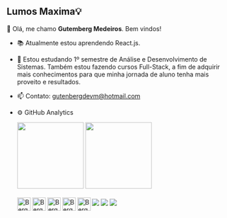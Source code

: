 ## Lumos Maxima💡
🎫 Olá, me chamo **Gutemberg Medeiros**. Bem vindos!

- 📚 Atualmente estou aprendendo React.js.

- 📜 Estou estudando 1º semestre de Análise e Desenvolvimento de Sistemas. Também estou fazendo cursos Full-Stack, a fim de adquirir mais conhecimentos para que minha jornada de aluno tenha mais proveito e resultados.

- 📫 Contato: gutenbergdevm@hotmail.com


- ⚙ GitHub Analytics
  <div>
    <img height="150rem" src="https://github-readme-stats.vercel.app/api?username=GutenbergDev&show_icons=true&theme=dracula" />
    <img height="150rem" src="https://github-readme-stats.vercel.app/api/top-langs/?username=GutenbergDev&layout=compact&theme=dracula" />
  </div>
  
  <div style="display: inline-block"><br>
    <img align="center" alt="Berg-html" height="30" width="30" src="https://cdn.jsdelivr.net/gh/devicons/devicon/icons/html5/html5-original.svg" />
    <img align="center" alt="Berg-css" height="30" width="30" src="https://cdn.jsdelivr.net/gh/devicons/devicon/icons/css3/css3-original.svg" />
    <img align="center" alt="Berg-bootstrap" height="30" width="30" src="https://cdn.jsdelivr.net/gh/devicons/devicon/icons/bootstrap/bootstrap-original.svg" />
    <img align="center" alt="Berg-javascript" height="30" width="30" src="https://cdn.jsdelivr.net/gh/devicons/devicon/icons/javascript/javascript-original.svg" />
    <img align="center" alt="Berg-react" height="30" width="30" src="https://cdn.jsdelivr.net/gh/devicons/devicon/icons/react/react-original.svg" />
  </div>
  
  <div style="display: inline-block"><br>
    <a href="https://twitter.com/SkGutenberg" target="_blank"><img src="https://img.shields.io/badge/Twitter-1DA1F2?style=for-the-badge&logo=twitter&logoColor=white" /></a>
    <a href="https://www.instagram.com/gutenbergdevm/" target="_blank"><img src="https://img.shields.io/badge/Instagram-E4405F?style=for-the-badge&logo=instagram&logoColor=white" /></a>
    <a href="https://www.facebook.com/gutenberg.medeiros.946" target="_blank"><img src="https://img.shields.io/badge/Facebook-1877F2?style=for-the-badge&logo=facebook&logoColor=white" /></a>
  </div>



